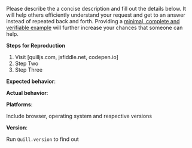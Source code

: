 Please describe the a concise description and fill out the details below. It will help others efficiently understand
your request and get to an answer instead of repeated back and forth. Providing
a [minimal, complete and verifiable example](https://stackoverflow.com/help/mcve) will further increase your chances
that someone can help.

**Steps for Reproduction**

1. Visit [quilljs.com, jsfiddle.net, codepen.io]
2. Step Two
3. Step Three

**Expected behavior**:

**Actual behavior**:

**Platforms**:

Include browser, operating system and respective versions

**Version**:

Run `Quill.version` to find out

